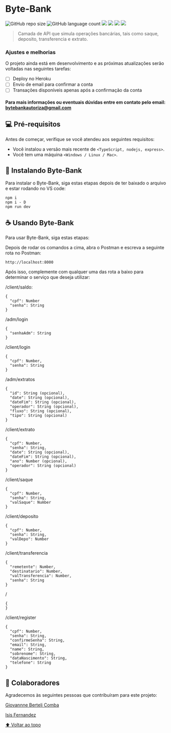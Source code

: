 # Byte-Bank

<!---Esses são exemplos. Veja https://shields.io para outras pessoas ou para personalizar este conjunto de escudos. Você pode querer incluir dependências, status do projeto e informações de licença aqui--->

![GitHub repo size](https://img.shields.io/github/repo-size/IsisFernandez/Byte-Bank?style=for-the-badge)
![GitHub language count](https://img.shields.io/github/languages/count/IsisFernandez/Byte-Bank?style=for-the-badge)
<img src="https://img.shields.io/badge/TypeScript-007ACC?style=for-the-badge&logo=typescript&logoColor=white" />
<img src="https://img.shields.io/badge/Node.js-43853D?style=for-the-badge&logo=node.js&logoColor=white" /> 
<img src="https://img.shields.io/badge/Express.js-404D59?style=for-the-badge" />
<img src="https://img.shields.io/badge/MongoDB-4EA94B?style=for-the-badge&logo=mongodb&logoColor=white" /> 


<!---<img src="exemplo-image.png" alt="exemplo imagem">--->

> Camada de API que simula operações bancárias, tais como saque, deposito, transferencia e extrato.
### Ajustes e melhorias

O projeto ainda está em desenvolvimento e as próximas atualizações serão voltadas nas seguintes tarefas:

- [ ] Deploy no Heroku
- [ ] Envio de email para confirmar a conta
- [ ] Transações disponíveis apenas após a confirmação da conta

#### Para mais informações ou eventuais dúvidas entre em contato pelo email: <strong>bytebankautoriza@gmail.com</strong>


## 💻 Pré-requisitos

Antes de começar, verifique se você atendeu aos seguintes requisitos:
<!---Estes são apenas requisitos de exemplo. Adicionar, duplicar ou remover conforme necessário--->
* Você instalou a versão mais recente de `<TypeScript, nodejs, express>`.
* Você tem uma máquina `<Windows / Linux / Mac>`. 

## 🚀 Instalando Byte-Bank

Para instalar o Byte-Bank, siga estas etapas depois de ter baixado o arquivo e estar rodando no VS code:

<!---Linux e macOS:
```
npm i
npm i -D
npm run dev
```

Windows:--->
```
npm i
npm i - D
npm run dev
```

## ☕ Usando Byte-Bank

Para usar Byte-Bank, siga estas etapas:

Depois de rodar os comandos a cima, abra o Postman e escreva a seguinte rota no Postman:

```
http://localhost:8000
```

Após isso, complemente com qualquer uma das rota a baixo para determinar o serviço que deseja utilizar:

/client/saldo: 
```
{
  "cpf": Number
  "senha": String
}

```
/adm/login 
``` 
{
  "senhaAdm": String
}
```
/client/login 
``` 
{
  "cpf": Number,
  "senha": String
}
```
/adm/extratos 
```
{
  "id": String (opcional),
  "date": String (opcional),
  "dateFim": String (opcional),
  "operador": String (opcional),
  "fluxo": String (opcional),
  "tipo": String (opcional)
}
```
/client/extrato 
``` 
{
  "cpf": Number,
  "senha": String,
  "date": String (opcional),
  "dateFim": String (opcional),
  "ano": Number (opcional),
  "operador": String (opcional)
}
```
/client/saque 
``` 
{
  "cpf": Number,
  "senha": String,
  "valSaque": Number
}
```
/client/deposito 
``` 
{
  "cpf": Number,
  "senha": String,
  "valDepo": Number
}
```
/client/transferencia 
```
{
  "remetente": Number,
  "destinatario": Number,
  "valTransferencia": Number,
  "senha": String
}
```
/ 
```
{
}
```
/client/register 
```
{
  "cpf": Number,
  "senha": String,
  "confirmeSenha": String,
  "email": String,
  "name": String,
  "sobrenome": String,
  "dataNascimento": String,
  "telefone": String
}
```

<!---Adicione comandos de execução e exemplos que você acha que os usuários acharão úteis. Fornece uma referência de opções para pontos de bônus!--->

<!---## 📫 Contribuindo para <nome_do_projeto>
Se o seu README for longo ou se você tiver algum processo ou etapas específicas que deseja que os contribuidores sigam, considere a criação de um arquivo CONTRIBUTING.md separado
Para contribuir com <nome_do_projeto>, siga estas etapas:

1. Bifurque este repositório.
2. Crie um branch: `git checkout -b <nome_branch>`.
3. Faça suas alterações e confirme-as: `git commit -m '<mensagem_commit>'`
4. Envie para o branch original: `git push origin <nome_do_projeto> / <local>`
5. Crie a solicitação de pull.

Como alternativa, consulte a documentação do GitHub em [como criar uma solicitação pull](https://help.github.com/en/github/collaborating-with-issues-and-pull-requests/creating-a-pull-request).
--->
## 🤝 Colaboradores

Agradecemos às seguintes pessoas que contribuíram para este projeto:

[Giovannne Berteli Comba](https://github.com/hethus) 

[Isis Fernandez](https://github.com/IsisFernandez)


<!---## 😄 Seja um dos contribuidores<br>

Quer fazer parte desse projeto? Clique [AQUI](CONTRIBUTING.md) e leia como contribuir.

## 📝 Licença

Esse projeto está sob licença. Veja o arquivo [LICENÇA](LICENSE.md) para mais detalhes.--->

[⬆ Voltar ao topo](#nome-do-projeto)<br>
